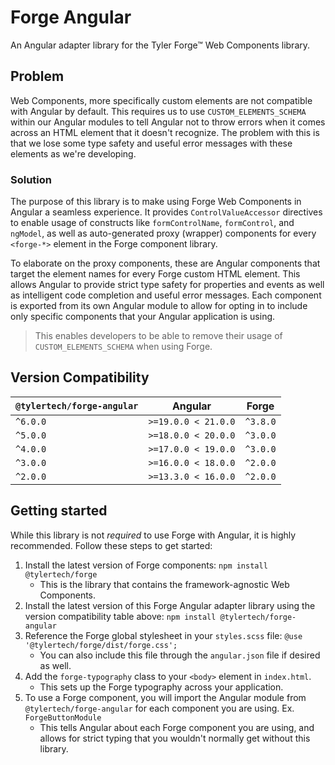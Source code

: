 # Forge Angular

An Angular adapter library for the Tyler Forge™ Web Components library.

## Problem

Web Components, more specifically custom elements are not compatible with Angular by default. This requires us to use `CUSTOM_ELEMENTS_SCHEMA` within
our Angular modules to tell Angular not to throw errors when it comes across an HTML element that it doesn't recognize. The problem with this is that
we lose some type safety and useful error messages with these elements as we're developing.

### Solution

The purpose of this library is to make using Forge Web Components in Angular a seamless experience. It provides `ControlValueAccessor` directives
to enable usage of constructs like `formControlName`, `formControl`, and `ngModel`, as well as auto-generated proxy (wrapper) components for
every `<forge-*>` element in the Forge component library.

To elaborate on the proxy components, these are Angular components that target the element names for every Forge custom HTML element. This allows Angular
to provide strict type safety for properties and events as well as intelligent code completion and useful error messages. Each component is exported
from its own Angular module to allow for opting in to include only specific components that your Angular application is using.

> This enables developers to be able to remove their usage of `CUSTOM_ELEMENTS_SCHEMA` when using Forge.

## Version Compatibility

| `@tylertech/forge-angular` | Angular             | Forge    |
| -------------------------- | ------------------- | -------- |
| `^6.0.0`                   | `>=19.0.0 < 21.0.0` | `^3.8.0` |
| `^5.0.0`                   | `>=18.0.0 < 20.0.0` | `^3.0.0` |
| `^4.0.0`                   | `>=17.0.0 < 19.0.0` | `^3.0.0` |
| `^3.0.0`                   | `>=16.0.0 < 18.0.0` | `^2.0.0` |
| `^2.0.0`                   | `>=13.3.0 < 16.0.0` | `^2.0.0` |

## Getting started

While this library is not _required_ to use Forge with Angular, it is highly recommended. Follow these steps to get started:

1. Install the latest version of Forge components: `npm install @tylertech/forge`
   - This is the library that contains the framework-agnostic Web Components.
2. Install the latest version of this Forge Angular adapter library using the version compatibility table above: `npm install @tylertech/forge-angular`
3. Reference the Forge global stylesheet in your `styles.scss` file: `@use '@tylertech/forge/dist/forge.css';`
   - You can also include this file through the `angular.json` file if desired as well.
4. Add the `forge-typography` class to your `<body>` element in `index.html`.
   - This sets up the Forge typography across your application.
5. To use a Forge component, you will import the Angular module from `@tylertech/forge-angular` for each component you are using. Ex. `ForgeButtonModule`
   - This tells Angular about each Forge component you are using, and allows for strict typing that you wouldn't normally get without this library.
